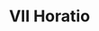 ---
title: VII Horatio

mediaPath: /videos/o_09_anon1905-1080p.mp4
mediaPosition:  [296328.4071638867,4633603.846947455,129.51731003503295]
mediaRotation:  [-0.6259149506804219,-0.16506657272623707,-0.19436831597560006,-0.7370240558000453]
mediaScale: 1
cameraFOV: 60

cameraPosition:  [296330.1590395894,4633600.756486676,130.10039124283156]
cameraTarget:  [296322.1296092855,4633614.921098581,127.42793570708798]


animationEntry: 2000
---